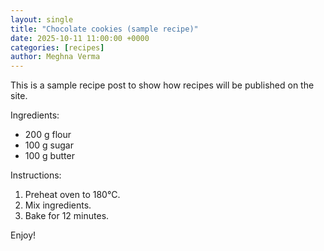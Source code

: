 ```yaml
---
layout: single
title: "Chocolate cookies (sample recipe)"
date: 2025-10-11 11:00:00 +0000
categories: [recipes]
author: Meghna Verma
---
```


This is a sample recipe post to show how recipes will be published on the site.

Ingredients:
- 200 g flour
- 100 g sugar
- 100 g butter

Instructions:
1. Preheat oven to 180°C.
2. Mix ingredients.
3. Bake for 12 minutes.

Enjoy!
